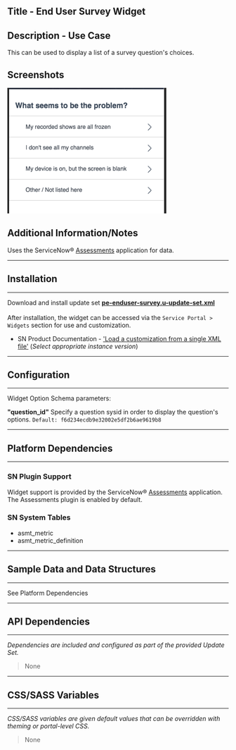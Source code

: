 ## Title - End User Survey Widget

## Description - Use Case

This can be used to display a list of a survey question's choices.

## Screenshots
![](../images/pe-enduser-survey.png)

## Additional Information/Notes 

Uses the ServiceNow® [Assessments](https://docs.servicenow.com/bundle/istanbul-servicenow-platform/page/administer/assessments/reference/r_Assessments.html?cshalt=yes ) application for data.

---
## Installation
---
Download and install update set **[pe-enduser-survey.u-update-set.xml](pe-enduser-survey.u-update-set.xml)** <br/><br/>
After installation, the widget can be accessed via the `Service Portal > Widgets` section for use and customization.<br/>
* SN Product Documentation - ['Load a customization from a single XML file'](https://docs.servicenow.com/search?q=Load+a+customization+from+a+single+XML+file)   (<i>Select appropriate instance version</i>)
---
## Configuration
---
Widget Option Schema parameters:

**"question_id"** Specify a question sysid in order to display the question's options. `Default: f6d234ecdb9e32002e5df2b6ae9619b8`

---
## Platform Dependencies
---
### SN Plugin Support
Widget support is provided by the ServiceNow® [Assessments](https://docs.servicenow.com/bundle/istanbul-servicenow-platform/page/administer/assessments/reference/r_Assessments.html?cshalt=yes ) application.  
The Assessments plugin is enabled by default.

### SN System Tables
* asmt_metric
* asmt_metric_definition

---
## Sample Data and Data Structures
---
See Platform Dependencies

---
## API Dependencies
---
<i>Dependencies are included and configured as part of the provided Update Set.</i>
> None
---
## CSS/SASS Variables
---
_CSS/SASS variables are given default values that can be overridden with theming or portal-level CSS._
> None